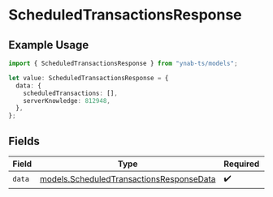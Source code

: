 # ScheduledTransactionsResponse

## Example Usage

```typescript
import { ScheduledTransactionsResponse } from "ynab-ts/models";

let value: ScheduledTransactionsResponse = {
  data: {
    scheduledTransactions: [],
    serverKnowledge: 812948,
  },
};
```

## Fields

| Field                                                                                      | Type                                                                                       | Required                                                                                   | Description                                                                                |
| ------------------------------------------------------------------------------------------ | ------------------------------------------------------------------------------------------ | ------------------------------------------------------------------------------------------ | ------------------------------------------------------------------------------------------ |
| `data`                                                                                     | [models.ScheduledTransactionsResponseData](../models/scheduledtransactionsresponsedata.md) | :heavy_check_mark:                                                                         | N/A                                                                                        |